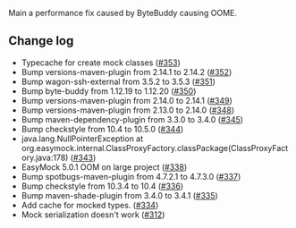 Main a performance fix caused by ByteBuddy causing OOME.

Change log
----------
* Typecache for create mock classes ([#353](https://github.com/easymock/easymock/pull/353))
* Bump versions-maven-plugin from 2.14.1 to 2.14.2 ([#352](https://github.com/easymock/easymock/pull/352))
* Bump wagon-ssh-external from 3.5.2 to 3.5.3 ([#351](https://github.com/easymock/easymock/pull/351))
* Bump byte-buddy from 1.12.19 to 1.12.20 ([#350](https://github.com/easymock/easymock/pull/350))
* Bump versions-maven-plugin from 2.14.0 to 2.14.1 ([#349](https://github.com/easymock/easymock/pull/349))
* Bump versions-maven-plugin from 2.13.0 to 2.14.0 ([#348](https://github.com/easymock/easymock/pull/348))
* Bump maven-dependency-plugin from 3.3.0 to 3.4.0 ([#345](https://github.com/easymock/easymock/pull/345))
* Bump checkstyle from 10.4 to 10.5.0 ([#344](https://github.com/easymock/easymock/pull/344))
* java.lang.NullPointerException at org.easymock.internal.ClassProxyFactory.classPackage(ClassProxyFactory.java:178) ([#343](https://github.com/easymock/easymock/issues/343))
* EasyMock 5.0.1 OOM on large project ([#338](https://github.com/easymock/easymock/issues/338))
* Bump spotbugs-maven-plugin from 4.7.2.1 to 4.7.3.0 ([#337](https://github.com/easymock/easymock/pull/337))
* Bump checkstyle from 10.3.4 to 10.4 ([#336](https://github.com/easymock/easymock/pull/336))
* Bump maven-shade-plugin from 3.4.0 to 3.4.1 ([#335](https://github.com/easymock/easymock/pull/335))
* Add cache for mocked types. ([#334](https://github.com/easymock/easymock/pull/334))
* Mock serialization doesn't work ([#312](https://github.com/easymock/easymock/issues/312))
